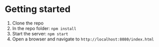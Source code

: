 # Getting started

1. Clone the repo
2. In the repo folder: `npm install`
3. Start the server: `npm start`
4. Open a browser and navigate to `http://localhost:8080/index.html`